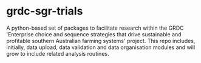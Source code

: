 # grdc-sgr-trials
A python-based set of packages to facilitate research within the GRDC 'Enterprise choice and sequence strategies that drive sustainable and profitable southern Australian farming systems' project. This repo includes, initially, data upload, data validation and data organisation modules and will grow to include related analysis routines. 
